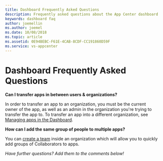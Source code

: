 ```yaml
---
title: Dashboard Frequently Asked Questions
description: Frequently asked questions about the App Center dashboard.
keywords: dashboard faq
author: joemellin
ms.author: joemel
ms.date: 10/08/2018
ms.topic: article
ms.assetid: 0E94BEBC-F61E-4CAB-8CDF-CC191860D59F
ms.service: vs-appcenter
---
```


# Dashboard Frequently Asked Questions

**Can I transfer apps in between users & organizations?**

In order to transfer an app to an organization, you must be the current owner of the app, as well as an admin in the organization you're trying to transfer the app to. To transfer an app into a different organization, see [Managing apps in the Dashboard](~/dashboard/creating-and-managing-apps.md#transferring-an-app.md).

**How can I add the same group of people to multiple apps?**

You can [create a team](~/dashboard/creating-and-managing-teams.md) inside an organization which will allow you to quickly add groups of Collaborators to apps.

*Have further questions? Add them to the comments below!*
